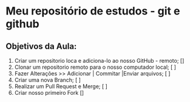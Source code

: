 # Meu repositório de estudos - git e github

## Objetivos da Aula:

1. Criar um repositorio loca e adiciona-lo ao nosso GitHub - remoto; []
2. Clonar um repositorio remoto para o nosso computador local; [ ]
3. Fazer Alterações >> Adicionar | Commitar |Enviar arquivos; [ ]
4. Criar uma nova Branch; [ ]
5. Realizar um Pull Request e Merge; [ ]
6. Criar nosso primeiro Fork []

